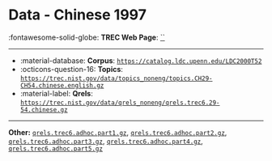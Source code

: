 # Data - Chinese 1997 

:fontawesome-solid-globe: **TREC Web Page**: [``]()

---

- :material-database: **Corpus**: [`https://catalog.ldc.upenn.edu/LDC2000T52`](https://catalog.ldc.upenn.edu/LDC2000T52)
- :octicons-question-16: **Topics**: [`https://trec.nist.gov/data/topics_noneng/topics.CH29-CH54.chinese.english.gz`](https://trec.nist.gov/data/topics_noneng/topics.CH29-CH54.chinese.english.gz)
- :material-label: **Qrels**: [`https://trec.nist.gov/data/qrels_noneng/qrels.trec6.29-54.chinese.gz`](https://trec.nist.gov/data/qrels_noneng/qrels.trec6.29-54.chinese.gz)


---

**Other:** [`qrels.trec6.adhoc.part1.gz`](https://trec.nist.gov/data/qrels_eng/qrels.trec6.adhoc.part1.gz), [`qrels.trec6.adhoc.part2.gz`](https://trec.nist.gov/data/qrels_eng/qrels.trec6.adhoc.part2.gz), [`qrels.trec6.adhoc.part3.gz`](https://trec.nist.gov/data/qrels_eng/qrels.trec6.adhoc.part3.gz), [`qrels.trec6.adhoc.part4.gz`](https://trec.nist.gov/data/qrels_eng/qrels.trec6.adhoc.part4.gz), [`qrels.trec6.adhoc.part5.gz`](https://trec.nist.gov/data/qrels_eng/qrels.trec6.adhoc.part5.gz)
